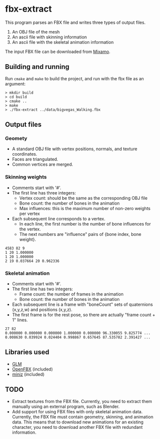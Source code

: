 # fbx-extract

This program parses an FBX file and writes three types of output files.

1. An OBJ file of the mesh
2. An ascii file with skinning information
3. An ascii file with the skeletal animation information

The input FBX file can be downloaded from [Mixamo](mixamo.com).


## Building and running

Run `cmake` and `make` to build the project, and run with the fbx file as an argument:

```
> mkdir build
> cd build
> cmake ..
> make
> ./fbx-extract ../data/bigvegas_Walking.fbx
```


## Output files

### Geomety
- A standard OBJ file with vertex positions, normals, and texture coordinates.
- Faces are triangulated.
- Common vertices are merged.


### Skinning weights

- Comments start with '#'.
- The first line has three integers:
  - Vertex count: should be the same as the corresponding OBJ file
  - Bone count: the number of bones in the animation
  - Max influences: this is the maximum number of non-zero weights per vertex
- Each subsequent line corresponds to a vertex.
  - In each line, the first number is the number of bone influences for the vertex.
  - The next numbers are "influence" pairs of {bone index, bone weight}.

```
4583 82 9
1 20 1.000000 
1 20 1.000000 
2 19 0.037664 20 0.962336 
```


### Skeletal animation

- Comments start with '#'.
- The first line has two integers:
  - Frame count: the number of frames in the animation
  - Bone count: the number of bones in the animation
- Each subsequent line is a frame with "boneCount" sets of quaternions (x,y,z,w) and positions (x,y,z).
- The first frame is for the rest pose, so there are actually "frame count + 1" lines.

```
27 82
0.000000 0.000000 0.000000 1.000000 0.000000 96.330055 9.825774 ...
0.008630 0.039924 0.024404 0.998867 0.657645 87.535782 2.391427 ...
```

## Libraries used

- [GLM](https://glm.g-truc.net/0.9.9/)
- [OpenFBX](https://github.com/nem0/OpenFBX) (included)
- [miniz](https://github.com/richgel999/miniz) (included)


## TODO

- Extract textures from the FBX file. Currently, you need to extract them manually using an external program, such as Blender.
- Add support for using FBX files with only skeletal animation data. Currently, the FBX file must contain geometry, skinning, and animation data. This means that to download new animations for an existing character, you need to download another FBX file with redundant information.
